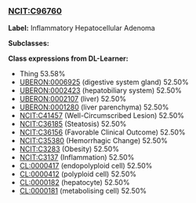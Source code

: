 
### [NCIT:C96760](http://purl.obolibrary.org/obo/NCIT_C96760)
**Label:** Inflammatory Hepatocellular Adenoma

**Subclasses:** 

**Class expressions from DL-Learner:**

- Thing 53.58%
- [UBERON:0006925](http://purl.obolibrary.org/obo/UBERON_0006925) (digestive system gland) 52.50%
- [UBERON:0002423](http://purl.obolibrary.org/obo/UBERON_0002423) (hepatobiliary system) 52.50%
- [UBERON:0002107](http://purl.obolibrary.org/obo/UBERON_0002107) (liver) 52.50%
- [UBERON:0001280](http://purl.obolibrary.org/obo/UBERON_0001280) (liver parenchyma) 52.50%
- [NCIT:C41457](http://purl.obolibrary.org/obo/NCIT_C41457) (Well-Circumscribed Lesion) 52.50%
- [NCIT:C36185](http://purl.obolibrary.org/obo/NCIT_C36185) (Steatosis) 52.50%
- [NCIT:C36156](http://purl.obolibrary.org/obo/NCIT_C36156) (Favorable Clinical Outcome) 52.50%
- [NCIT:C35380](http://purl.obolibrary.org/obo/NCIT_C35380) (Hemorrhagic Change) 52.50%
- [NCIT:C3283](http://purl.obolibrary.org/obo/NCIT_C3283) (Obesity) 52.50%
- [NCIT:C3137](http://purl.obolibrary.org/obo/NCIT_C3137) (Inflammation) 52.50%
- [CL:0000417](http://purl.obolibrary.org/obo/CL_0000417) (endopolyploid cell) 52.50%
- [CL:0000412](http://purl.obolibrary.org/obo/CL_0000412) (polyploid cell) 52.50%
- [CL:0000182](http://purl.obolibrary.org/obo/CL_0000182) (hepatocyte) 52.50%
- [CL:0000181](http://purl.obolibrary.org/obo/CL_0000181) (metabolising cell) 52.50%


